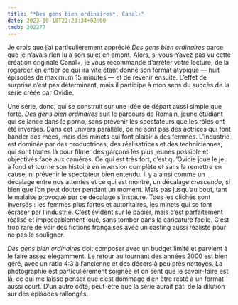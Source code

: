```yaml
---
title: "*Des gens bien ordinaires*, Canal+"
date: 2023-10-18T21:23:34+02:00
tmdb: 202277 
---
```


Je crois que j’ai particulièrement apprécié *Des gens bien ordinaires* parce que je n’avais rien lu à son sujet en amont. Alors, si vous n’avez pas vu cette création originale Canal+, je vous recommande d’arrêter votre lecture, de la regarder en entier ce qui ira vite étant donné son format atypique — huit épisodes de maximum 15 minutes — et de revenir ensuite. L’effet de surprise n’est pas déterminant, mais il participe à mon sens du succès de la série créée par Ovidie.

Une série, donc, qui se construit sur une idée de départ aussi simple que forte. *Des gens bien ordinaires* suit le parcours de Romain, jeune étudiant qui se lance dans le porno, sans prévenir les spectateurs que les rôles ont été inversés. Dans cet univers parallèle, ce ne sont pas des actrices qui font bander des mecs, mais des minets qui font plaisir à des femmes. L’industrie est dominée par des productrices, des réalisatrices et des techniciennes, qui sont toutes là pour filmer des garçons les plus jeunes possible et objectivés face aux caméras. Ce qui est très fort, c’est qu’Ovidie joue le jeu à fond et tourne son histoire en inversion complète et sans la remettre en cause, ni prévenir le spectateur bien entendu. Il y a ainsi comme un décalage entre nos attentes et ce qui est montré, un décalage *crescendo*, si bien que l’on peut douter pendant un moment. Mais pas jusqu’au bout, tant le malaise provoqué par ce décalage s’instaure. Tous les clichés sont inversés : les femmes plus fortes et autoritaires, les minets qui se font écraser par l’industrie. C’est évident sur le papier, mais c’est parfaitement réalisé et impeccablement joué, sans tomber dans la caricature facile. C’est trop rare de voir des fictions françaises avec un casting aussi réaliste pour ne pas le souligner.

*Des gens bien ordinaires* doit composer avec un budget limité et parvient à le faire assez élégamment. Le retour au tournant des années 2000 est bien géré, avec un ratio 4:3 à l’ancienne et des décors à peu près nettoyés. La photographie est particulièrement soignée et on sent que le savoir-faire est là, ce qui me laisse penser que c’est dommage d’en être resté à un format aussi court. D’un autre côté, peut-être que la série aurait pâti de la dilution sur des épisodes rallongés. 


